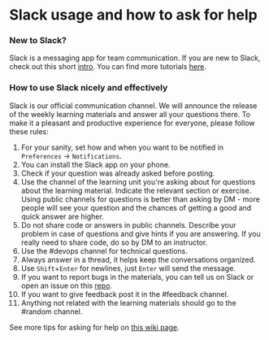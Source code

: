 # Slack usage and how to ask for help

### New to Slack?
Slack is a messaging app for team communication. If you are new to Slack, check out this short [intro](https://slack.com/help/articles/360059928654-How-to-use-Slack--your-quick-start-guide). You can find more tutorials [here](https://slack.com/help/categories/360000049063).

### How to use Slack nicely and effectively
Slack is our official communication channel. We will announce the release of the weekly learning materials and answer all your questions there. To make it a pleasant and productive experience for everyone, please follow these rules:

1. For your sanity, set how and when you want to be notified in `Preferences` -> `Notifications`.
1. You can install the Slack app on your phone.
1. Check if your question was already asked before posting.
1. Use the channel of the learning unit you're asking about for questions about the learning material. Indicate the relevant section or exercise. Using public channels for questions is better than asking by DM - more people will see your question and the chances of getting a good and quick answer are higher.
1. Do not share code or answers in public channels. Describe your problem in case of questions and give hints if you are answering. If you really need to share code, do so by DM to an instructor.
1. Use the #devops channel for technical questions.
1. Always answer in a thread, it helps keep the conversations organized.
1. Use `Shift`+`Enter` for newlines, just `Enter` will send the message.
1. If you want to report bugs in the materials, you can tell us on Slack or open an issue on this [repo](https://github.com/LDSSA/batch-students/issues/).
1. If you want to give feedback post it in the #feedback channel.
1. Anything not related with the learning materials should go to the #random channel.

See more tips for asking for help on [this wiki page](https://ldssa.github.io/wiki/Starters%20Academy%20(LDSSA)/How-to-ask-for-and-give-help/).
